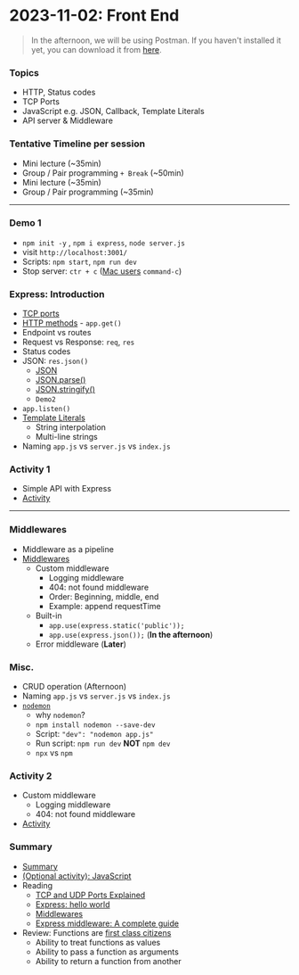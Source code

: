 # 2023-11-02: Front End

> In the afternoon, we will be using Postman. If you haven't installed it yet, you can download it from [here](https://www.postman.com/downloads/).

### Topics

- HTTP, Status codes
- TCP Ports
- JavaScript e.g. JSON, Callback, Template Literals
- API server &  Middleware

### Tentative Timeline per session

- Mini lecture (~35min)
- Group / Pair programming `+ Break` (~50min)
- Mini lecture (~35min)
- Group / Pair programming (~35min)

----

### Demo 1

- `npm init -y` ,  `npm i express`, `node server.js`
- visit `http://localhost:3001/`
- Scripts:  `npm start`, `npm run dev`
- Stop server: `ctr + c` ([Mac users] `command-c`)

### Express: Introduction

- [TCP ports] 
- [HTTP methods] - `app.get()`
- Endpoint vs routes
- Request vs Response: `req`, `res`
- Status codes
- JSON: `res.json()`
  - [JSON]
  - [JSON.parse()]
  - [JSON.stringify()] 
  - `Demo2`
- `app.listen()`
- [Template Literals] 
  - String interpolation 
  - Multi-line strings
- Naming `app.js` vs `server.js` vs `index.js`


### Activity 1

- Simple API with Express
- [Activity](./activity1/README.md)

---

### Middlewares

- Middleware as a pipeline
- [Middlewares]
  - Custom middleware
    - Logging middleware
    - 404: not found middleware
    - Order: Beginning, middle, end
    - Example: append requestTime
  - Built-in 
    -  `app.use(express.static('public'));`
    -  `app.use(express.json());` (**In the afternoon**)
  - Error middleware (**Later**)

### Misc.
- CRUD operation (Afternoon)
- Naming `app.js` vs `server.js` vs `index.js`
- [`nodemon`]
  - why `nodemon`? 
  - `npm install nodemon --save-dev`
  - Script: `"dev": "nodemon app.js"`
  - Run script: `npm run dev` **NOT** `npm dev`
  - `npx` vs `npm`

### Activity 2

- Custom middleware
  - Logging middleware
  - 404: not found middleware
- [Activity](./activity2/README.md)



### Summary

- [Summary](./Summary.md)
- [(Optional activity): JavaScript](./activity3/README.md)
- Reading
  - [TCP and UDP Ports Explained](https://www.bleepingcomputer.com/tutorials/tcp-and-udp-ports-explained/) 
  - [Express: hello world]
  - [Middlewares]
  - [Express middleware: A complete guide]
- Review: Functions are [first class citizens]
  -  Ability to treat functions as values
  -  Ability to pass a function as arguments
  -  Ability to return a function from another 


<!-- Links -->

[Mac users]:https://support.apple.com/guide/terminal/keyboard-shortcuts-trmlshtcts/mac
[Callback Functions: (first 18 min only)]:https://youtu.be/QSqc6MMS6Fk
[How The Web Works: (12 min)]:https://youtu.be/hJHvdBlSxug
[HTTP Methods: (3 min)]:https://youtu.be/tkfVQK6UxDI
[JSON vs JavaScript Object Literals: (5 min)]:https://youtu.be/912_cPllMyg
[JavaScript Template Literals: (5 min)]:https://youtu.be/NgF9-pdTDGs
[Express JS Crash Course: (first 16 min only)]:https://youtu.be/L72fhGm1tfE
[JSON]:https://www.json.org/json-en.html
[Express]:http://expressjs.com/
[JSON]:https://www.w3schools.com/js/js_json_intro.asp
[JSON.parse()]:https://www.w3schools.com/js/js_json_parse.asp
[JSON.stringify()]:https://www.w3schools.com/js/js_json_stringify.as
[Template Literals]:https://developer.mozilla.org/en-US/docs/Web/JavaScript/Reference/Template_literals 
[TCP ports]:https://en.wikipedia.org/wiki/List_of_TCP_and_UDP_port_numbers
[HTTP methods]:https://en.wikipedia.org/wiki/HTTP#Request_methods
[`nodemon`]:https://www.npmjs.com/package/nodemon
[first class citizens]:https://www.geeksforgeeks.org/what-is-first-class-citizen-in-javascript/ 
[Middlewares]:https://expressjs.com/en/guide/writing-middleware.html
[Express: hello world]:https://expressjs.com/en/starter/hello-world.html
[Express middleware: A complete guide]:https://blog.logrocket.com/express-middleware-a-complete-guide/
[ChatGPT Cheat Sheet for Developers]:https://hackr.io/blog/chatgpt-cheat-sheet-for-developer
[4 ways devs can use ChatGPT to be more productive]:https://www.educative.io/blog/chatgpt-how-it-can-help-devs-productivity
